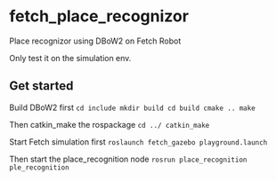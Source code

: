 # fetch_place_recognizor
Place recognizor using DBoW2 on Fetch Robot

Only test it on the simulation env.

## Get started
Build DBoW2 first
`cd include
mkdir build
cd build
cmake ..
make`

Then catkin_make the rospackage
`cd ../
catkin_make`

Start Fetch simulation first
`roslaunch fetch_gazebo playground.launch`

Then start the place_recognition node
`rosrun place_recognition ple_recognition`
